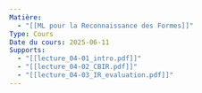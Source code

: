 ```yaml
---
Matière:
  - "[[ML pour la Reconnaissance des Formes]]"
Type: Cours
Date du cours: 2025-06-11
Supports:
  - "[[lecture_04-01_intro.pdf]]"
  - "[[lecture_04-02_CBIR.pdf]]"
  - "[[lecture_04-03_IR_evaluation.pdf]]"
---
```

